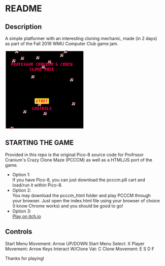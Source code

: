 # README
## Description
A simple platformer with an interesting cloning mechanic, made (in 2 days) as part of the Fall 2019 WMU Computer Club game jam.

![Professor Cranium's Crazy Clone Maze](./pcccm_1.gif)

## STARTING THE GAME
Provided in this repo is the original Pico-8 source code for Profrssor Cranium's Crazy Clone Maze (PCCCM)
as well as a HTML/JS port of the game. 
+ Option 1:  
      If you have Pico-8, you can just download the pcccm.p8 cart and load/run
      it within Pico-8. 
+ Option 2:  
      You may download the pcccm_html folder and play PCCCM through your browser. Just open the 
      index.html file using your browser of choice (I know Chrome works) and you should be good to go!
+ Option 3:  
    [Play on itch.io](https://charlesddnoble.itch.io/pcccm)
## Controls
Start Menu Movement: Arrow UP/DOWN
Start Menu Select: X
Player Movement: Arrow Keys
Interact W/Clone Vat: C
Clone Movement: E S D F

Thanks for playing!

